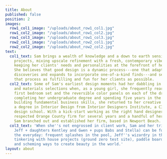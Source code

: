 ```yaml
---
title: About
published: false
position: 2
images:
  row1_col1_image: "/uploads/about_row1_col1.jpg"
  row1_col2_image: "/uploads/about_row1_col2.jpg"
  row1_col3_image: "/uploads/about_row1_col3.jpg"
  row2_col1_image: "/uploads/about_row2_col1.jpg"
  row2_col2_image: "/uploads/about_row2_col2.jpg"
text:
  col1_text: Sam brings a wealth of knowledge and a down to earth sensibility to her
    projects, mixing upscale refinement with a fresh, contemporary vibe while always
    keeping her clients' needs and personalities at the forefront of her designs.
    She believes that good design is a dynamic process---one that adapts to creative
    discoveries and expands to incorporate one-of-a-kind finds---and seeks to make
    that process as fulfilling and fun for her clients as possible.
  col2_text: Some of Sam's earliest design moments had her dabbling in space planning
    and materials selections when, as a young girl, she frequently rearranged her
    first bedroom set and the reversible color panels on each of the drawers. After
    completing her undergraduate degree and spending five years in the corporate world
    building fundamental business skills, she returned to her creative roots and earned
    a degree in Interior Design from Interior Designers Institute, a CIDA accredited
    design school. With a kick-start working as the right hand designer at a highly
    respected Orange County firm for several years and a handful of her own projects,
    Sam branched out and established her firm, based in Newport Beach.
  col3_text: 'When she''s not engrossed in client work, Sam and her tribe (husband
    Jeff + daughters Kentley and Gwen + pups Babs and Stella) can be found celebrating
    the everyday: frequent splashes in the pool, Jeff''s wizardry in the kitchen,
    tinkering with house projects (ground zero test site), paddle boarding the canals,
    and scheming ways to create beauty in the world.'
layout: about
---
```


